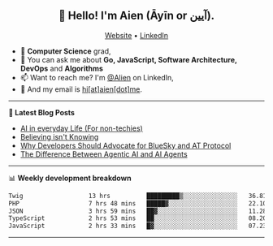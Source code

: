 <h2 align="center">👋 Hello! I'm Aien (Āyīn or آیین).</h2>
<p align="center">
  <a href="https://www.aien.me">Website</a> •
  <a href="https://www.linkedin.com/in/aiensaidi/">LinkedIn</a>
</p>


- 🌱 **Computer Science** grad,
- 💬 You can ask me about **Go, JavaScript, Software Architecture, DevOps** and **Algorithms**
- 📫 Want to reach me? I'm [@Alien](https://www.linkedin.com/in/aiensaidi/) on LinkedIn,
- 📧 And my email is [hi[at]aien[dot]me](mailto:hi@aien.me).

-------

**📝 Latest Blog Posts**

<!-- BLOG-POST-LIST:START -->
- [AI in everyday Life (For non-techies)](https://aien.me/ai-in-everyday-life-for-non-techies/)
- [Believing isn't Knowing](https://aien.me/believing-isnt-knowing/)
- [Why Developers Should Advocate for BlueSky and AT Protocol](https://aien.me/why-developers-should-advocate-for-bluesky-and-at-protocol/)
- [The Difference Between Agentic AI and AI Agents](https://aien.me/the-difference-between-agentic-ai-and-ai-agents/)
<!-- BLOG-POST-LIST:END -->

-------

📊 **Weekly development breakdown**
<!--START_SECTION:waka-->

```txt
Twig                  13 hrs          █████████▒░░░░░░░░░░░░░░░   36.81 %
PHP                   7 hrs 48 mins   █████▓░░░░░░░░░░░░░░░░░░░   22.10 %
JSON                  3 hrs 59 mins   ██▓░░░░░░░░░░░░░░░░░░░░░░   11.28 %
TypeScript            2 hrs 53 mins   ██░░░░░░░░░░░░░░░░░░░░░░░   08.20 %
JavaScript            2 hrs 33 mins   █▓░░░░░░░░░░░░░░░░░░░░░░░   07.23 %
```

<!--END_SECTION:waka-->

-------
